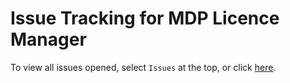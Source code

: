 # Issue Tracking for MDP Licence Manager

To view all issues opened, select ``Issues`` at the top, or click [here](https://github.com/NOC-MDP/issue-tracking--licence-manager/issues).

